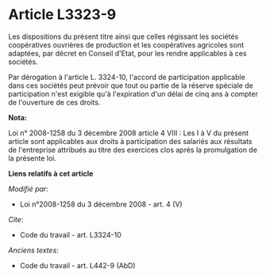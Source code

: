 # Article L3323-9

Les dispositions du présent titre ainsi que celles régissant les sociétés coopératives ouvrières de production et les
coopératives agricoles sont adaptées, par décret en Conseil d'Etat, pour les rendre applicables à ces sociétés. 

Par dérogation à l'article L. 3324-10, l'accord de participation applicable dans ces sociétés peut prévoir que tout ou partie
de la réserve spéciale de participation n'est exigible qu'à l'expiration d'un délai de cinq ans à compter de l'ouverture de
ces droits.

**Nota:**

Loi n° 2008-1258 du 3 décembre 2008 article 4 VIII : Les I à V du présent article sont applicables aux droits à participation
des salariés aux résultats de l'entreprise attribués au titre des exercices clos après la promulgation de la présente loi.

**Liens relatifs à cet article**

_Modifié par_:

  - Loi n°2008-1258 du 3 décembre 2008 - art. 4 (V)

_Cite_:

  - Code du travail - art. L3324-10

_Anciens textes_:

  - Code du travail - art. L442-9 (AbD)
